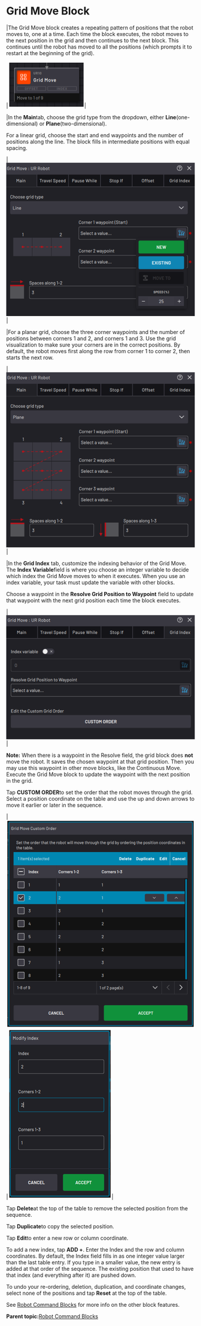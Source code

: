 # Grid Move Block

|The Grid Move block creates a repeating pattern of positions that the robot moves to, one at a time. Each time the block executes, the robot moves to the next position in the grid and then continues to the next block. This continues until the robot has moved to all the positions \(which prompts it to restart at the beginning of the grid\).

|![](../../../../_Media/ForgeOS-5-x/BlockGlossary-5-x/Robot_Command_Blocks/Robot_command_block_path_grid_move_5-x.png)|

|In the **Main**tab, choose the grid type from the dropdown, either **Line**\(one-dimensional\) or **Plane**\(two-dimensional\).

For a linear grid, choose the start and end waypoints and the number of positions along the line. The block fills in intermediate positions with equal spacing.

|![](../../../../_Media/ForgeOS-5-x/BlockGlossary-5-x/Robot_Command_Blocks/robot-command-blocks-grid-move-line-20220916-5.3-jlh-001.png)|

|For a planar grid, choose the three corner waypoints and the number of positions between corners 1 and 2, and corners 1 and 3. Use the grid visualization to make sure your corners are in the correct positions. By default, the robot moves first along the row from corner 1 to corner 2, then starts the next row.

|![](../../../../_Media/ForgeOS-5-x/BlockGlossary-5-x/Robot_Command_Blocks/robot-command-blocks-grid-move-plane-20220916-5.3-jlh-001.png)|

|In the **Grid Index** tab, customize the indexing behavior of the Grid Move. The **Index Variable**field is where you choose an integer variable to decide which index the Grid Move moves to when it executes. When you use an index variable, your task must update the variable with other blocks.

Choose a waypoint in the **Resolve Grid Position to Waypoint** field to update that waypoint with the next grid position each time the block executes.

|![](../../../../_Media/ForgeOS-5-x/BlockGlossary-5-x/Robot_Command_Blocks/robot-command-blocks-grid-move-index-20220916-5.3-jlh-001.png)|

**Note:** When there is a waypoint in the Resolve field, the grid block does **not** move the robot. It saves the chosen waypoint at that grid position. Then you may use this waypoint in other move blocks, like the Continuous Move. Execute the Grid Move block to update the waypoint with the next position in the grid.

Tap **CUSTOM ORDER**to set the order that the robot moves through the grid. Select a position coordinate on the table and use the up and down arrows to move it earlier or later in the sequence.

|![](../../../../_Media/ForgeOS-5-x/BlockGlossary-5-x/Robot_Command_Blocks/Block_grid_index_custom_order_select_5.1.png)|![](../../../../_Media/ForgeOS-5-x/BlockGlossary-5-x/Robot_Command_Blocks/Block_grid_index_customer_order_modify_5.1.png)|

Tap **Delete**at the top of the table to remove the selected position from the sequence.

Tap **Duplicate**to copy the selected position.

Tap **Edit**to enter a new row or column coordinate.

To add a new index, tap **ADD +**. Enter the Index and the row and column coordinates. By default, the Index field fills in as one integer value larger than the last table entry. If you type in a smaller value, the new entry is added at that order of the sequence. The existing position that used to have that index \(and everything after it\) are pushed down.

To undo your re-ordering, deletion, duplication, and coordinate changes, select none of the positions and tap **Reset** at the top of the table.

See [Robot Command Blocks](robot_command_blocks.md) for more info on the other block features.

**Parent topic:**[Robot Command Blocks](../../6-Task-Canvas-App/Block_Glossary/robot_command_blocks.md)

